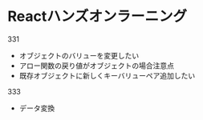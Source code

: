# Reactハンズオンラーニング

331

- オブジェクトのバリューを変更したい
- アロー関数の戻り値がオブジェクトの場合注意点
- 既存オブジェクトに新しくキーバリューペア追加したい

333

- データ変換
